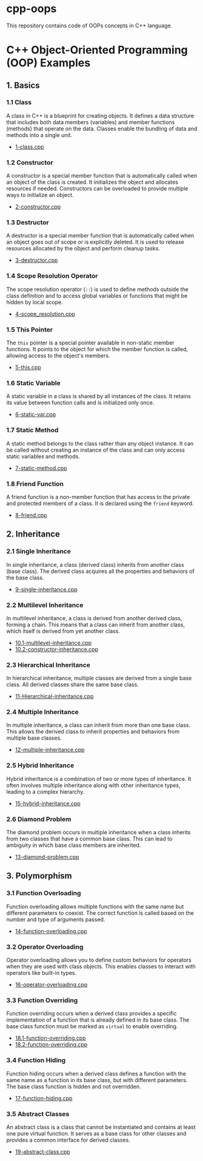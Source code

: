 # cpp-oops

This repository contains code of OOPs concepts in C++ language. 

# C++ Object-Oriented Programming (OOP) Examples

## 1. Basics

### 1.1 Class
A class in C++ is a blueprint for creating objects. It defines a data structure that includes both data members (variables) and member functions (methods) that operate on the data. Classes enable the bundling of data and methods into a single unit.

- [1-class.cpp](https://github.com/VedantCode04/cpp-oops/blob/main/1-class.cpp)

### 1.2 Constructor
A constructor is a special member function that is automatically called when an object of the class is created. It initializes the object and allocates resources if needed. Constructors can be overloaded to provide multiple ways to initialize an object.

- [2-constructor.cpp](https://github.com/VedantCode04/cpp-oops/blob/main/2-constructor.cpp)

### 1.3 Destructor
A destructor is a special member function that is automatically called when an object goes out of scope or is explicitly deleted. It is used to release resources allocated by the object and perform cleanup tasks.

- [3-destructor.cpp](https://github.com/VedantCode04/cpp-oops/blob/main/3-destructor.cpp)

### 1.4 Scope Resolution Operator
The scope resolution operator (`::`) is used to define methods outside the class definition and to access global variables or functions that might be hidden by local scope.

- [4-scope_resolution.cpp](https://github.com/VedantCode04/cpp-oops/blob/main/4-scope_resolution.cpp)

### 1.5 This Pointer
The `this` pointer is a special pointer available in non-static member functions. It points to the object for which the member function is called, allowing access to the object's members.

- [5-this.cpp](https://github.com/VedantCode04/cpp-oops/blob/main/5-this.cpp)

### 1.6 Static Variable
A static variable in a class is shared by all instances of the class. It retains its value between function calls and is initialized only once.

- [6-static-var.cpp](https://github.com/VedantCode04/cpp-oops/blob/main/6-static-var.cpp)

### 1.7 Static Method
A static method belongs to the class rather than any object instance. It can be called without creating an instance of the class and can only access static variables and methods.

- [7-static-method.cpp](https://github.com/VedantCode04/cpp-oops/blob/main/7-static-method.cpp)

### 1.8 Friend Function
A friend function is a non-member function that has access to the private and protected members of a class. It is declared using the `friend` keyword.

- [8-friend.cpp](https://github.com/VedantCode04/cpp-oops/blob/main/8-friend.cpp)

## 2. Inheritance

### 2.1 Single Inheritance
In single inheritance, a class (derived class) inherits from another class (base class). The derived class acquires all the properties and behaviors of the base class.

- [9-single-inheritance.cpp](https://github.com/VedantCode04/cpp-oops/blob/main/9-single-inheritance.cpp)

### 2.2 Multilevel Inheritance
In multilevel inheritance, a class is derived from another derived class, forming a chain. This means that a class can inherit from another class, which itself is derived from yet another class.

- [10.1-multilevel-inheritance.cpp](https://github.com/VedantCode04/cpp-oops/blob/main/10.1-multilevel-inheritance.cpp)
- [10.2-constructor-inheritance.cpp](https://github.com/VedantCode04/cpp-oops/blob/main/10.2-constructor-inheritance.cpp)

### 2.3 Hierarchical Inheritance
In hierarchical inheritance, multiple classes are derived from a single base class. All derived classes share the same base class.

- [11-Hierarchical-inheritance.cpp](https://github.com/VedantCode04/cpp-oops/blob/main/11-Hierarchical-inheritance.cpp)

### 2.4 Multiple Inheritance
In multiple inheritance, a class can inherit from more than one base class. This allows the derived class to inherit properties and behaviors from multiple base classes.

- [12-multiple-inheritance.cpp](https://github.com/VedantCode04/cpp-oops/blob/main/12-multiple-inheritance.cpp)

### 2.5 Hybrid Inheritance
Hybrid inheritance is a combination of two or more types of inheritance. It often involves multiple inheritance along with other inheritance types, leading to a complex hierarchy.

- [15-hybrid-inheritance.cpp](https://github.com/VedantCode04/cpp-oops/blob/main/15-hybrid-inheritance.cpp)

### 2.6 Diamond Problem
The diamond problem occurs in multiple inheritance when a class inherits from two classes that have a common base class. This can lead to ambiguity in which base class members are inherited.

- [13-diamond-problem.cpp](https://github.com/VedantCode04/cpp-oops/blob/main/13-diamond-problem.cpp)

## 3. Polymorphism

### 3.1 Function Overloading
Function overloading allows multiple functions with the same name but different parameters to coexist. The correct function is called based on the number and type of arguments passed.

- [14-function-overloading.cpp](https://github.com/VedantCode04/cpp-oops/blob/main/14-function-overloading.cpp)

### 3.2 Operator Overloading
Operator overloading allows you to define custom behaviors for operators when they are used with class objects. This enables classes to interact with operators like built-in types.

- [16-operator-overloading.cpp](https://github.com/VedantCode04/cpp-oops/blob/main/16-operator-overloading.cpp)

### 3.3 Function Overriding
Function overriding occurs when a derived class provides a specific implementation of a function that is already defined in its base class. The base class function must be marked as `virtual` to enable overriding.

- [18.1-function-overriding.cpp](https://github.com/VedantCode04/cpp-oops/blob/main/18.1-function-overriding.cpp)
- [18.2-function-overriding.cpp](https://github.com/VedantCode04/cpp-oops/blob/main/18.2-function-overriding.cpp)

### 3.4 Function Hiding
Function hiding occurs when a derived class defines a function with the same name as a function in its base class, but with different parameters. The base class function is hidden and not overridden.

- [17-function-hiding.cpp](https://github.com/VedantCode04/cpp-oops/blob/main/17-function-hiding.cpp)

### 3.5 Abstract Classes
An abstract class is a class that cannot be instantiated and contains at least one pure virtual function. It serves as a base class for other classes and provides a common interface for derived classes.

- [19-abstract-class.cpp](https://github.com/VedantCode04/cpp-oops/blob/main/19-abstract-class.cpp)

